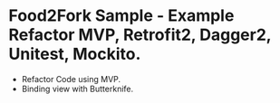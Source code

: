 # Food2Fork Sample - Example Refactor MVP, Retrofit2, Dagger2, Unitest, Mockito.

- Refactor Code using MVP.
- Binding view with Butterknife.
